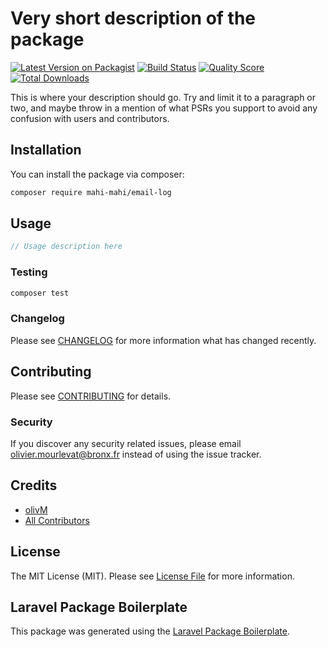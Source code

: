 # Very short description of the package

[![Latest Version on Packagist](https://img.shields.io/packagist/v/mahi-mahi/email-log.svg?style=flat-square)](https://packagist.org/packages/mahi-mahi/email-log)
[![Build Status](https://img.shields.io/travis/mahi-mahi/email-log/master.svg?style=flat-square)](https://travis-ci.org/mahi-mahi/email-log)
[![Quality Score](https://img.shields.io/scrutinizer/g/mahi-mahi/email-log.svg?style=flat-square)](https://scrutinizer-ci.com/g/mahi-mahi/email-log)
[![Total Downloads](https://img.shields.io/packagist/dt/mahi-mahi/email-log.svg?style=flat-square)](https://packagist.org/packages/mahi-mahi/email-log)

This is where your description should go. Try and limit it to a paragraph or two, and maybe throw in a mention of what PSRs you support to avoid any confusion with users and contributors.

## Installation

You can install the package via composer:

```bash
composer require mahi-mahi/email-log
```

## Usage

``` php
// Usage description here
```

### Testing

``` bash
composer test
```

### Changelog

Please see [CHANGELOG](CHANGELOG.md) for more information what has changed recently.

## Contributing

Please see [CONTRIBUTING](CONTRIBUTING.md) for details.

### Security

If you discover any security related issues, please email olivier.mourlevat@bronx.fr instead of using the issue tracker.

## Credits

- [olivM](https://github.com/mahi-mahi)
- [All Contributors](../../contributors)

## License

The MIT License (MIT). Please see [License File](LICENSE.md) for more information.

## Laravel Package Boilerplate

This package was generated using the [Laravel Package Boilerplate](https://laravelpackageboilerplate.com).